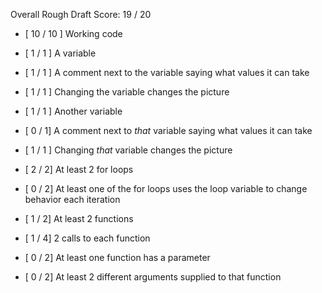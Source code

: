 Overall Rough Draft Score: 19 / 20

* [ 10 / 10 ] Working code

* [ 1 / 1 ] A variable
* [ 1 / 1 ] A comment next to the variable saying what values it can take
* [ 1 / 1 ] Changing the variable changes the picture
* [ 1 / 1 ] Another variable
* [ 0 / 1] A comment next to *that* variable saying what values it can take
* [ 1 / 1 ] Changing *that* variable changes the picture

* [ 2 / 2] At least 2 for loops
* [ 0 / 2] At least one of the for loops uses the loop variable to change behavior each iteration

* [ 1 / 2] At least 2 functions
* [ 1 / 4] 2 calls to each function
* [ 0 / 2] At least one function has a parameter
* [ 0 / 2] At least 2 different arguments supplied to that function